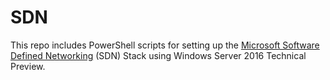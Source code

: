 # SDN
This repo includes PowerShell scripts for setting up the [Microsoft Software Defined Networking](https://technet.microsoft.com/en-us/library/mt403307.aspx) (SDN) Stack using Windows Server 2016 Technical Preview.
